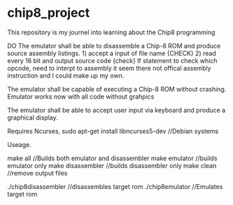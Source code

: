 # chip8_project
This repository is my journel into learning about the Chip8 programming 

DO 
The emulator shall be able to disassemble a Chip-8 ROM and produce source assembly listings.
	1) accept a input of file name {CHECK}
	2) read every 16 bit and output source code {check}
		If statement to check which opcode, need to interpt to assembly
		it seem there not offical assembly instruction and I could make up my own.

The emulator shall be capable of executing a Chip-8 ROM without crashing.
	Emulator works now with all code without grahpics

The emulator shall be able to accept user input via keyboard and produce a graphical display.

Requires Ncurses, 
sudo apt-get install libncurses5-dev //Debian systems

Useage.

make all  				//Builds both emulator and disassembler
make emulator			//builds emulator only
make disassembler		//builds disassembler only
make clean				//remove output files

./chip8disassembler	<rom file>	//disassembles target rom
./chip8emulator	<rom file>		//Emulates target rom